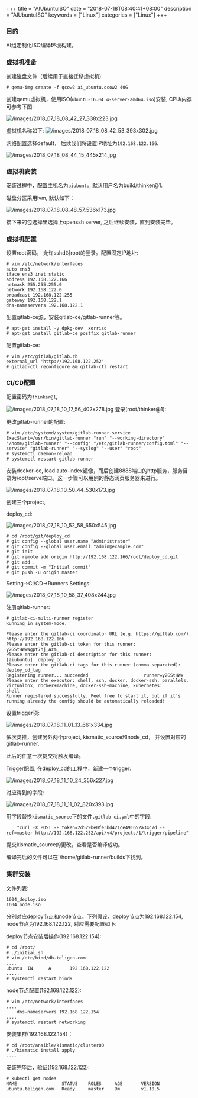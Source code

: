 +++
title = "AIUbuntuISO"
date = "2018-07-18T08:40:41+08:00"
description = "AIUbuntuISO"
keywords = ["Linux"]
categories = ["Linux"]
+++
### 目的
AI组定制化ISO编译环境构建。
### 虚拟机准备
创建磁盘文件（后续用于直接迁移虚拟机):    

```
# qemu-img create -f qcow2 ai_ubuntu.qcow2 40G
```
创建qemu虚拟机，使用ISO(`ubuntu-16.04.4-server-amd64.iso`)安装, CPU/内存可参考下图:    

![/images/2018_07_18_08_42_27_338x223.jpg](/images/2018_07_18_08_42_27_338x223.jpg)

虚拟机名称如下:
![/images/2018_07_18_08_42_53_393x302.jpg](/images/2018_07_18_08_42_53_393x302.jpg)

网络配置选择default， 后续我们将设置IP地址为`192.168.122.166`.   

![/images/2018_07_18_08_44_15_445x214.jpg](/images/2018_07_18_08_44_15_445x214.jpg)

### 虚拟机安装
安装过程中，配置主机名为`aiubuntu`, 默认用户名为build/thinker@1. 

磁盘分区采用lvm, 默认如下：    

![/images/2018_07_18_08_48_57_536x173.jpg](/images/2018_07_18_08_48_57_536x173.jpg)

接下来的包选择里选择上openssh server, 之后继续安装，直到安装完毕。   
### 虚拟机配置
设置root密码， 允许sshd对root的登录。配置固定IP地址:    

```
# vim /etc/network/interfaces
auto ens3
iface ens3 inet static
address 192.168.122.166
netmask 255.255.255.0
network 192.168.122.0
broadcast 192.168.122.255
gateway 192.168.122.1
dns-nameservers 192.168.122.1
```
配置gitlab-ce源，安装gitlab-ce/gitlab-runner等。

```
# apt-get install -y dpkg-dev  xorriso
# apt-get install gitlab-ce postfix gitlab-runner
```
配置gitlab-ce:    

```
# vim /etc/gitlab/gitlab.rb
external_url 'http://192.168.122.252'
# gitlab-ctl reconfigure && gitlab-ctl restart
```
### CI/CD配置
配置密码为`thinker@1`,    

![/images/2018_07_18_10_17_56_402x278.jpg](/images/2018_07_18_10_17_56_402x278.jpg)
登录(root/thinker@1):    

更改gitlab-runner的配置:    

```
# vim /etc/systemd/system/gitlab-runner.service
ExecStart=/usr/bin/gitlab-runner "run" "--working-directory" "/home/gitlab-runner" "--config" "/etc/gitlab-runner/config.toml" "--service" "gitlab-runner" "--syslog" "--user" "root"
# systemctl daemon-reload
# systemctl restart gitlab-runner
```

安装docker-ce, load
auto-index镜像，而后创建8888端口的http服务，服务目录为/opt/serve端口。这一步骤可以用别的静态网页服务器来进行。    

![/images/2018_07_18_10_50_44_530x173.jpg](/images/2018_07_18_10_50_44_530x173.jpg)

创建三个project,    

deploy_cd:    

![/images/2018_07_18_10_52_58_650x545.jpg](/images/2018_07_18_10_52_58_650x545.jpg)

```
# cd /root/git/deploy_cd
# git config --global user.name "Administrator"
# git config --global user.email "admin@example.com"
# git init
# git remote add origin http://192.168.122.166/root/deploy_cd.git
# git add .
# git commit -m "Initial commit"
# git push -u origin master
```
Setting->CI/CD->Runners Settings:    

![/images/2018_07_18_10_58_37_408x244.jpg](/images/2018_07_18_10_58_37_408x244.jpg)

注册gitlab-runner:    

```
# gitlab-ci-multi-runner register
Running in system-mode.                            
                                                   
Please enter the gitlab-ci coordinator URL (e.g. https://gitlab.com/):
http://192.168.122.166
Please enter the gitlab-ci token for this runner:
y2GStHWxWgpt7hj_Azm_
Please enter the gitlab-ci description for this runner:
[aiubuntu]: deploy_cd
Please enter the gitlab-ci tags for this runner (comma separated):
deploy_cd_tag
Registering runner... succeeded                     runner=y2GStHWx
Please enter the executor: shell, ssh, docker, docker-ssh, parallels, virtualbox, docker+machine, docker-ssh+machine, kubernetes:
shell
Runner registered successfully. Feel free to start it, but if it's running already the config should be automatically reloaded! 
```
设置trigger项:   

![/images/2018_07_18_11_01_13_661x334.jpg](/images/2018_07_18_11_01_13_661x334.jpg)


依次类推，创建另外两个project, kismatic_source和node_cd，
并设置对应的gitlab-runner.    

此后的任意一次提交将触发编译。  

Trigger配置, 在deploy_cd的工程中，新建一个trigger:    

![/images/2018_07_18_11_10_24_356x227.jpg](/images/2018_07_18_11_10_24_356x227.jpg)

对应得到的字段:    

![/images/2018_07_18_11_11_02_820x393.jpg](/images/2018_07_18_11_11_02_820x393.jpg)

用字段替换`kismatic_source`下的文件`.gitlab-ci.yml`中的字段:    

```
    "curl -X POST -F token=2d529be0fe3bd421ce491652a34c7d -F ref=master http://192.168.122.252/api/v4/projects/1/trigger/pipeline"
```
提交kismatic_source的更改，查看是否编译成功。  

编译完后的文件可以在`/home/gitlab-runner/builds下找到。

### 集群安装
文件列表:   

```
1604_deploy.iso
1604_node.iso
```

分别对应deploy节点和node节点。下列假设，deploy节点为192.168.122.154,
node节点为192.168.122.122, 对应需要配置如下:   

deploy节点安装后操作(192.168.122.154):    

```
# cd /root/
# ./initial.sh
# vim /etc/bind/db.teligen.com
....
ubuntu	IN      A       192.168.122.122
.....
# systemctl restart bind9
```

node节点配置(192.168.122.122):    

```
# vim /etc/network/interfaces
....
	dns-nameservers 192.168.122.154
....
# systemctl restart networking
```

安装集群(192.168.122.154)：    

```
# cd /root/ansible/kismatic/cluster00
# ./kismatic install apply
....
```
安装完毕后，验证(192.168.122.122):    

```
# kubectl get nodes
NAME                 STATUS    ROLES     AGE       VERSION
ubuntu.teligen.com   Ready     master    9m        v1.10.5
```
